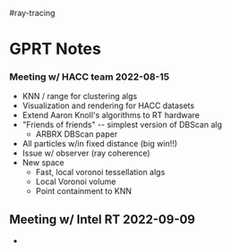 #ray-tracing 
# GPRT Notes

### Meeting w/ HACC team 2022-08-15
  - KNN / range for clustering algs
  - Visualization and rendering for HACC datasets
  - Extend Aaron Knoll's algorithms to RT hardware
  - "Friends of friends" -- simplest version of DBScan alg
	  - ARBRX DBScan paper
  - All particles w/in fixed distance (big win!!)
  - Issue w/ observer (ray coherence)
  - New space
	  - Fast, local voronoi tessellation algs
	  - Local Voronoi volume
	  - Point containment to KNN

## Meeting w/ Intel RT 2022-09-09

  - 